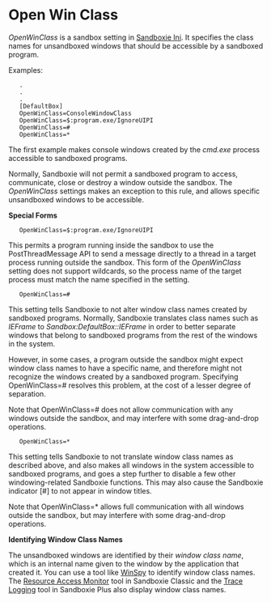 # Open Win Class

_OpenWinClass_ is a sandbox setting in [Sandboxie Ini](SandboxieIni.md). It specifies the class names for unsandboxed windows that should be accessible by a sandboxed program.

Examples:
```
   .
   .
   .
   [DefaultBox]
   OpenWinClass=ConsoleWindowClass
   OpenWinClass=$:program.exe/IgnoreUIPI
   OpenWinClass=#
   OpenWinClass=*
```

The first example makes console windows created by the _cmd.exe_ process accessible to sandboxed programs.

Normally, Sandboxie will not permit a sandboxed program to access, communicate, close or destroy a window outside the sandbox. The _OpenWinClass_ settings makes an exception to this rule, and allows specific unsandboxed windows to be accessible.

**Special Forms**
```
   OpenWinClass=$:program.exe/IgnoreUIPI
```

This permits a program running inside the sandbox to use the PostThreadMessage API to send a message directly to a thread in a target process running outside the sandbox. This form of the _OpenWinClass_ setting does not support wildcards, so the process name of the target process must match the name specified in the setting.
```
   OpenWinClass=#
```

This setting tells Sandboxie to not alter window class names created by sandboxed programs. Normally, Sandboxie translates class names such as _IEFrame_ to _Sandbox:DefaultBox::IEFrame_ in order to better separate windows that belong to sandboxed programs from the rest of the windows in the system.

However, in some cases, a program outside the sandbox might expect window class names to have a specific name, and therefore might not recognize the windows created by a sandboxed program. Specifying OpenWinClass=# resolves this problem, at the cost of a lesser degree of separation.

Note that OpenWinClass=# does not allow communication with any windows outside the sandbox, and may interfere with some drag-and-drop operations.
```
   OpenWinClass=*
```

This setting tells Sandboxie to not translate window class names as described above, and also makes all windows in the system accessible to sandboxed programs, and goes a step further to disable a few other windowing-related Sandboxie functions. This may also cause the Sandboxie indicator [#] to not appear in window titles.

Note that OpenWinClass=* allows full communication with all windows outside the sandbox, but may interfere with some drag-and-drop operations.

**Identifying Window Class Names**

The unsandboxed windows are identified by their _window class name_, which is an internal name given to the window by the application that created it. You can use a tool like [WinSpy](https://www.catch22.net/software/winspy) to identify window class names. The [Resource Access Monitor](ResourceAccessMonitor.md) tool in Sandboxie Classic and the [Trace Logging](TraceLog.md) tool in Sandboxie Plus also display window class names.
